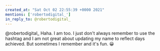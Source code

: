 ```yaml
---
created_at: "Sat Oct 02 22:55:39 +0000 2021"
mentions: ['robertodigital_']
in_reply_to: @robertodigital_
---
```


@robertodigital_ Haha. I am too. I just don't always remember to use the hashtag and I am not great about updating my name to reflect days achieved. But sometimes I remember and it's fun. 😀